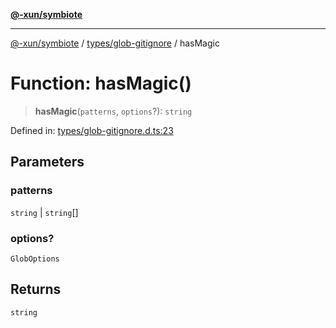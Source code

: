 [**@-xun/symbiote**](../../../README.md)

***

[@-xun/symbiote](../../../README.md) / [types/glob-gitignore](../README.md) / hasMagic

# Function: hasMagic()

> **hasMagic**(`patterns`, `options`?): `string`

Defined in: [types/glob-gitignore.d.ts:23](https://github.com/Xunnamius/symbiote/blob/520897b087b8e240c6e7c9236ad875776c29a907/types/glob-gitignore.d.ts#L23)

## Parameters

### patterns

`string` | `string`[]

### options?

`GlobOptions`

## Returns

`string`
